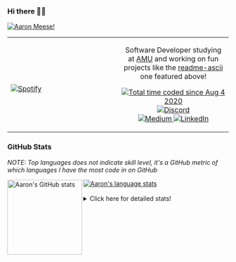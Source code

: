 ### Hi there 👋🏻
[![Aaron Meese!](https://user-images.githubusercontent.com/17814535/88975338-a2aabf00-d27f-11ea-963f-8a19608716b4.png)](https://github.com/ajmeese7/readme-ascii "README ASCII")

<!-- Modified from project here: https://github.com/novatorem/novatorem -->
<table width="100%"> 
  <tr>
  <td width="50%">
      
&nbsp; <br> [![Spotify](https://ajmeese7.vercel.app/api/spotify)](https://open.spotify.com/user/ajmeese)

  </td>
  <td width="50%">
    <p align="center">
    Software Developer studying at <a href="https://www.amu.apus.edu/">AMU</a> and working on fun 
    projects like the <a href="https://github.com/ajmeese7/readme-ascii">readme-ascii</a> one featured above!
    </p>
    <p align="center">
      <a href="https://wakatime.com/@f726891d-3b02-46cd-9b60-e8c59f9e2b14">
        <img src="https://wakatime.com/badge/user/f726891d-3b02-46cd-9b60-e8c59f9e2b14.svg" alt="Total time coded since Aug 4 2020" />
      </a>
      <a href="http://link.aaronmeese.com/discord">
        <img src="https://img.shields.io/badge/discord-ajmeese7%234835-369?style=flat-square&logo=discord&logoColor=white&color=purple" alt="Discord" title="Discord">
      </a>
      <br />
      <a href="https://link.aaronmeese.com/medium">
        <img src="https://img.shields.io/badge/medium-ajmeese7-1DB954?style=flat-square&logo=medium&logoColor=white" alt="Medium" title="Medium">
      </a>
      <a href="https://link.aaronmeese.com/linkedin">
        <img src="https://img.shields.io/badge/linkedIn-aaronmeese-1DB954?style=flat-square&logo=linkedin&logoColor=white&color=blue" alt="LinkedIn" title="LinkedIn">
      </a>
    </p>
  </td>

</table>

[//]: <> (The `&nbsp;` is to have Aphelion take up more space)

### GitHub Stats ###
*NOTE: Top languages does not indicate skill level, it's a GitHub metric of which languages I have the most code in on GitHub*

<a href="https://profile-summary-for-github.com/user/ajmeese7">
  <img align="left" height="170px" src="https://github-readme-stats.vercel.app/api?username=ajmeese7&show_icons=true&line_height=27&count_private=true&include_all_commits=true" alt="Aaron's GitHub stats"/>
  <img src="https://github-readme-stats.vercel.app/api/top-langs/?username=ajmeese7&hide_langs_below=5&layout=compact" alt="Aaron's language stats"/>
</a>

<br />
<br />
<details>
<summary>Click here for detailed stats!</summary>

### :zap: Recent Activity
<!--START_SECTION:activity-->
1. ❗️ Opened issue [#5](https://github.com/rogeriopvl/8bit/issues/5) in [rogeriopvl/8bit](https://github.com/rogeriopvl/8bit)
2. 🗣 Commented on [#59](https://github.com/ajmeese7/spambot/issues/59) in [ajmeese7/spambot](https://github.com/ajmeese7/spambot)
3. 🗣 Commented on [#247](https://github.com/plaid/quickstart/issues/247) in [plaid/quickstart](https://github.com/plaid/quickstart)
4. ❌ Closed PR [#2](https://github.com/bonfire-networks/bonfire_data_access_control/pull/2) in [bonfire-networks/bonfire_data_access_control](https://github.com/bonfire-networks/bonfire_data_access_control)
5. 🗣 Commented on [#2](https://github.com/bonfire-networks/bonfire_data_access_control/issues/2) in [bonfire-networks/bonfire_data_access_control](https://github.com/bonfire-networks/bonfire_data_access_control)
<!--END_SECTION:activity-->

### 🧐 Waka Stats
<!--START_SECTION:waka-->
![Code Time](http://img.shields.io/badge/Code%20Time-623%20hrs%202%20mins-blue)

**🐱 My GitHub Data** 

> 🏆 43 Contributions in the Year 2022
 > 
> 📦 329.1 kB Used in GitHub's Storage 
 > 
> 🚫 Not Opted to Hire
 > 
> 📜 77 Public Repositories 
 > 
> 🔑 21 Private Repositories  
 > 
**I'm an Early 🐤** 

```text
🌞 Morning    250 commits    ███████░░░░░░░░░░░░░░░░░░   29.21% 
🌆 Daytime    318 commits    █████████░░░░░░░░░░░░░░░░   37.15% 
🌃 Evening    271 commits    ████████░░░░░░░░░░░░░░░░░   31.66% 
🌙 Night      17 commits     ░░░░░░░░░░░░░░░░░░░░░░░░░   1.99%

```
📅 **I'm Most Productive on Sunday** 

```text
Monday       89 commits     ██░░░░░░░░░░░░░░░░░░░░░░░   10.4% 
Tuesday      134 commits    ████░░░░░░░░░░░░░░░░░░░░░   15.65% 
Wednesday    109 commits    ███░░░░░░░░░░░░░░░░░░░░░░   12.73% 
Thursday     112 commits    ███░░░░░░░░░░░░░░░░░░░░░░   13.08% 
Friday       101 commits    ███░░░░░░░░░░░░░░░░░░░░░░   11.8% 
Saturday     154 commits    ████░░░░░░░░░░░░░░░░░░░░░   17.99% 
Sunday       157 commits    ████░░░░░░░░░░░░░░░░░░░░░   18.34%

```


📊 **This Week I Spent My Time On** 

```text
⌚︎ Time Zone: America/New_York

💬 Programming Languages: 
JavaScript               13 hrs 20 mins      ██████████████░░░░░░░░░░░   57.18% 
Markdown                 3 hrs 30 mins       ███░░░░░░░░░░░░░░░░░░░░░░   15.06% 
PHP                      2 hrs 59 mins       ███░░░░░░░░░░░░░░░░░░░░░░   12.84% 
CSS                      1 hr 42 mins        █░░░░░░░░░░░░░░░░░░░░░░░░   7.32% 
Elixir                   32 mins             ░░░░░░░░░░░░░░░░░░░░░░░░░   2.31%

🐱‍💻 Projects: 
karameese.com            13 hrs 34 mins      ██████████████░░░░░░░░░░░   58.16% 
aaronmeese.com           5 hrs 46 mins       ██████░░░░░░░░░░░░░░░░░░░   24.76% 
vault                    2 hrs 32 mins       ██░░░░░░░░░░░░░░░░░░░░░░░   10.89% 
workspace                59 mins             █░░░░░░░░░░░░░░░░░░░░░░░░   4.24% 
raspberrypi              14 mins             ░░░░░░░░░░░░░░░░░░░░░░░░░   1.04%

```

**I Mostly Code in JavaScript** 

```text
JavaScript               31 repos            █████████████░░░░░░░░░░░░   51.67% 
HTML                     8 repos             ███░░░░░░░░░░░░░░░░░░░░░░   13.33% 
Java                     4 repos             █░░░░░░░░░░░░░░░░░░░░░░░░   6.67% 
CSS                      3 repos             █░░░░░░░░░░░░░░░░░░░░░░░░   5.0% 
Python                   3 repos             █░░░░░░░░░░░░░░░░░░░░░░░░   5.0%

```



 Last Updated on 12/01/2022
<!--END_SECTION:waka-->
</details>
